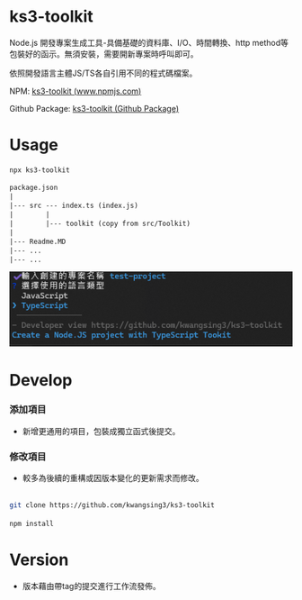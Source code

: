 # ks3-toolkit

Node.js 開發專案生成工具-具備基礎的資料庫、I/O、時間轉換、http method等包裝好的函示。無須安裝，需要開新專案時呼叫即可。

依照開發語言主體JS/TS各自引用不同的程式碼檔案。

NPM:
[ks3-toolkit (www.npmjs.com)](https://www.npmjs.com/package/ks3-toolkit)

Github Package:
[ks3-toolkit (Github Package)](https://github.com/kwangsing3/ks3-toolkit/pkgs/npm/ks3-toolkit)

# Usage

```bash
npx ks3-toolkit
```

```
package.json
|
|--- src --- index.ts (index.js)
|        |
|        |--- toolkit (copy from src/Toolkit)
|
|--- Readme.MD
|--- ...
|--- ...
```

![screenshot](docs/1.png)

# Develop

### 添加項目

- 新增更通用的項目，包裝成獨立函式後提交。

### 修改項目

- 較多為後續的重構或因版本變化的更新需求而修改。

##

```bash
git clone https://github.com/kwangsing3/ks3-toolkit

npm install
```

# Version

- 版本藉由帶tag的提交進行工作流發佈。
